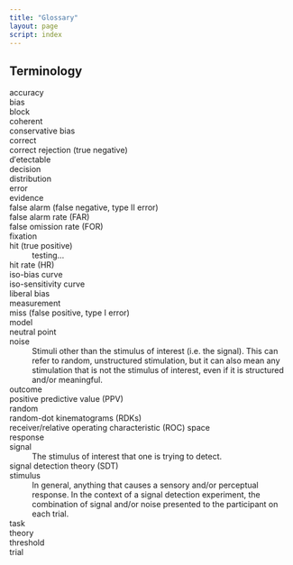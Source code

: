 ```yaml
---
title: "Glossary"
layout: page
script: index
---
```


## Terminology

<dl class="sdt-glossary">
  <dt>accuracy</dt>
  <dd></dd>

  <dt>bias</dt>
  <dd></dd>

  <dt>block</dt>
  <dd></dd>

  <dt>coherent</dt>
  <dd></dd>

  <dt>conservative bias</dt>
  <dd></dd>

  <dt>correct</dt>
  <dd></dd>

  <dt>correct rejection (true negative)</dt>
  <dd></dd>

  <dt><span class='math-var'>d&prime;</span>ete<span class='math-var'>c</span>table</dt>
  <dd></dd>

  <dt>decision</dt>
  <dd></dd>

  <dt>distribution</dt>
  <dd></dd>

  <dt>error</dt>
  <dd></dd>

  <dt>evidence</dt>
  <dd></dd>

  <dt>false alarm (false negative, type II error)</dt>
  <dd></dd>

  <dt>false alarm rate (FAR)</dt>
  <dd></dd>

  <dt>false omission rate (FOR)</dt>
  <dd></dd>

  <dt>fixation</dt>
  <dd></dd>

  <dt>hit (true positive)</dt>
  <dd>testing...</dd>

  <dt>hit rate (HR)</dt>
  <dd></dd>

  <dt>iso-bias curve</dt>
  <dd></dd>

  <dt>iso-sensitivity curve</dt>
  <dd></dd>

  <dt>liberal bias</dt>
  <dd></dd>

  <dt>measurement</dt>
  <dd></dd>

  <dt>miss (false positive, type I error)</dt>
  <dd></dd>

  <dt>model</dt>
  <dd></dd>

  <dt>neutral point</dt>
  <dd></dd>

  <dt>noise</dt>
  <dd>Stimuli other than the stimulus of interest (i.e. the signal). This can refer to random, unstructured stimulation, but it can also mean any stimulation that is not the stimulus of interest, even if it is structured and/or meaningful.</dd>

  <dt>outcome</dt>
  <dd></dd>

  <dt>positive predictive value (PPV)</dt>
  <dd></dd>

  <dt>random</dt>
  <dd></dd>

  <dt>random-dot kinematograms (RDKs)</dt>
  <dd></dd>

  <dt>receiver/relative operating characteristic (ROC) space</dt>
  <dd></dd>

  <dt>response</dt>
  <dd></dd>

  <dt>signal</dt>
  <dd>The stimulus of interest that one is trying to detect.</dd>

  <dt>signal detection theory (SDT)</dt>
  <dd></dd>

  <dt>stimulus</dt>
  <dd>In general, anything that causes a sensory and/or perceptual response. In the context of a
  signal detection experiment, the combination of signal and/or noise presented to the participant
  on each trial.</dd>

  <dt>task</dt>
  <dd></dd>

  <dt>theory</dt>
  <dd></dd>

  <dt>threshold</dt>
  <dd></dd>

  <dt>trial</dt>
  <dd></dd>
</dl>
